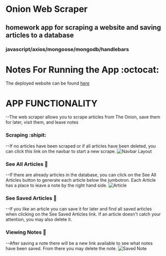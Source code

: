 # Onion Web Scraper
## homework app for scraping a website and saving articles to a database 
### javascript/axios/mongoose/mongodb/handlebars

Notes For Running the App :octocat:
==============================
The deployed website can be found [here](https://the-scrape-escape.herokuapp.com/)


APP FUNCTIONALITY
=====================
--The web scraper allows you to scrape articles from The Onion, save them for later, visit them, and leave notes

### Scraping :shipit:
--If no articles have been scraped or if all articles have been deleted, you can click this link on the navbar to start a new scrape.
![Navbar Layout](banner.PNG)

### See All Articles :notebook:
--If there are already articles in the database, you can click on the See All Articles button to generate each article below the jumbotron. Each Article has a place to leave a note by the right hand side.
![Article](article.PNG)

### See Saved Articles :bookmark:
--If you like an article you can save it for later and find all saved articles when clicking on the See Saved Articles link. If an article doesn't catch your attention, you may also delete it.


### Viewing Notes :page_with_curl:
--After saving a note there will be a new link available to see what notes have been saved. From there you may delete the note.
![Saved Note](saved.PNG)

